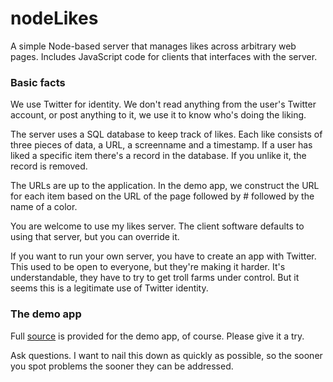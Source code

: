 # nodeLikes

A simple Node-based server that manages likes across arbitrary web pages. Includes JavaScript code for clients that interfaces with the server.

### Basic facts

We use Twitter for identity. We don't read anything from the user's Twitter account, or post anything to it, we use it  to know who's doing the liking. 

The server uses a SQL database to keep track of likes. Each like consists of three pieces of data, a URL, a screenname and a timestamp. If a user has liked a specific item there's a record in the database. If you unlike it, the record is removed. 

The URLs are up to the application. In the demo app, we construct the URL for each item based on the URL of the page followed by # followed by the name of a color. 

You are welcome to use my likes server. The client software defaults to using that server, but you can override it.

If you want to run your own server, you have to create an app with Twitter. This used to be open to everyone, but they're making it harder. It's understandable, they have to try to get troll farms under control. But it seems this is a legitimate use of Twitter identity. 

### The demo app

Full <a href="https://github.com/scripting/likes/tree/master/browser">source</a> is provided for the demo app, of course. Please give it a try. 

Ask questions. I want to nail this down as quickly as possible, so the sooner you spot problems the sooner they can be addressed.

